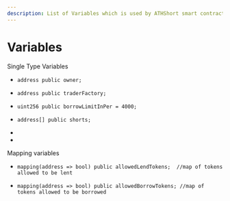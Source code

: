 ```yaml
---
description: List of Variables which is used by ATHShort smart contract.
---
```


# Variables

Single Type Variables

* ```solidity
  address public owner;
  ```
* ```solidity
  address public traderFactory;
  ```
* ```solidity
  uint256 public borrowLimitInPer = 4000;
  ```
* ```solidity
  address[] public shorts;
  ```
*
*

Mapping variables

* ```solidity
  mapping(address => bool) public allowedLendTokens;  //map of tokens allowed to be lent
  ```
* ```solidity
  mapping(address => bool) public allowedBorrowTokens; //map of tokens allowed to be borrowed
  ```
